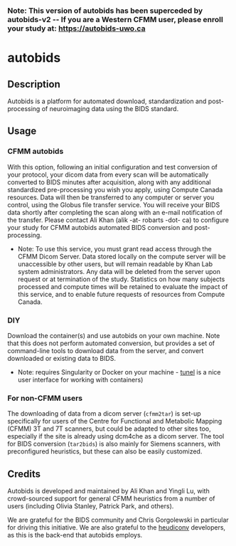 ###  Note: This version of autobids has been superceded by autobids-v2 -- If you are a Western CFMM user, please enroll your study at: https://autobids-uwo.ca

# autobids

## Description

Autobids is a platform for automated download, standardization and post-processing of neuroimaging data using the BIDS standard.

## Usage

### CFMM autobids

With this option, following an initial configuration and test conversion of your protocol, your dicom data from every scan will be automatically converted to BIDS minutes after acquisition, along with any additional standardized pre-processing you wish you apply, using Compute Canada resources. Data will then be transferred to any computer or server you control, using the Globus file transfer service. You will receive your BIDS data shortly after completing the scan along with an e-mail notification of the transfer.   Please contact Ali Khan (alik -at- robarts -dot- ca) to configure your study for CFMM autobids automated BIDS conversion and post-processing. 

* Note: To use this service, you must grant read access through the CFMM Dicom Server.  Data stored locally on the compute server will be unaccessible by other users, but will remain readable by Khan Lab system administrators. Any data will be deleted from the server upon request or at termination of the study. Statistics on how many subjects processed and compute times will be retained to evaluate the impact of this service, and to enable future requests of resources from Compute Canada. 

### DIY
Download the container(s) and use autobids on your own machine. Note that this does not perform automated conversion, but provides a set of command-line tools to download data from the server, and convert downloaded or existing data to BIDS.

 * Note: requires Singularity or Docker on your machine - [tunel](https://singularityhub.github.io/interface/) is a nice user interface for working with containers)


### For non-CFMM users
The downloading of data from a dicom server (`cfmm2tar`) is set-up specifically for users of the Centre for Functional and Metabolic Mapping (CFMM) 3T and 7T scanners, but could be adapted to other sites too, especially if the site is already using dcm4che as a dicom server.  The tool for BIDS conversion (`tar2bids`) is also mainly for Siemens scanners, with preconfigured heuristics, but these can also be easily customized. 


## Credits

Autobids is developed and maintained by Ali Khan and Yingli Lu, with crowd-sourced support for general CFMM heuristics from a number of users (including Olivia Stanley, Patrick Park, and others). 

We are grateful for the BIDS community and Chris Gorgolewski in particular for driving this initiative.  We are also grateful to the [heudiconv](https://github.com/nipy/heudiconv) developers, as this is the back-end that autobids employs.
